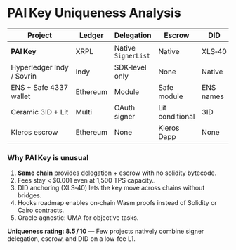# PAI Key Uniqueness Analysis

| Project | Ledger | Delegation | Escrow | DID | Verdict |
|---------|--------|------------|--------|-----|---------|
| **PAI Key** | XRPL | Native `SignerList` | Native | XLS‑40 | **8.5 / 10** |
| Hyperledger Indy / Sovrin | Indy | SDK‑level only | None | Native | 6 |
| ENS + Safe 4337 wallet | Ethereum | Module | Safe module | ENS names | 7 |
| Ceramic 3ID + Lit | Multi | OAuth signer | Lit conditional | 3ID | 6 |
| Kleros escrow | Ethereum | None | Kleros Dapp | None | 5 |

### Why PAI Key is unusual

1. **Same chain** provides delegation + escrow with no solidity bytecode.  
2. Fees stay < $0.001 even at 1,500 TPS capacity..  
3. DID anchoring (XLS‑40) lets the key move across chains without bridges. 
4. Hooks roadmap enables on‑chain Wasm proofs instead of Solidity or Cairo contracts.  
5. Oracle‑agnostic: UMA for objective tasks.

**Uniqueness rating: 8.5 / 10** — Few projects natively combine signer delegation, escrow, and DID on a low‑fee L1.

